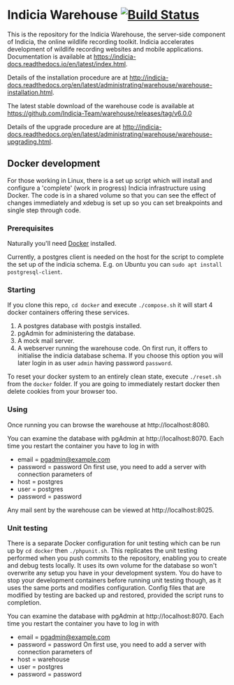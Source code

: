 # Indicia Warehouse [![Build Status](https://travis-ci.com/Indicia-Team/warehouse.svg?branch=master)](https://travis-ci.com/Indicia-Team/warehouse)

This is the repository for the Indicia Warehouse, the server-side component of Indicia, the online wildlife recording
toolkit. Indicia accelerates development of wildlife recording websites and mobile applications. Documentation is
available at https://indicia-docs.readthedocs.io/en/latest/index.html.

Details of the installation procedure are at
http://indicia-docs.readthedocs.org/en/latest/administrating/warehouse/warehouse-installation.html.

The latest stable download of the warehouse code is available at https://github.com/Indicia-Team/warehouse/releases/tag/v6.0.0

Details of the upgrade procedure are at
http://indicia-docs.readthedocs.org/en/latest/administrating/warehouse/warehouse-upgrading.html.

## Docker development
For those working in Linux, there is a set up script which will install
and configure a 'complete' (work in progress) Indicia infrastructure using
Docker. The code is in a shared volume so that you can see the effect of
changes immediately and xdebug is set up so you can set breakpoints and
single step through code.

### Prerequisites
Naturally you'll need [Docker](https://docs.docker.com/engine/install/) installed.

Currently, a postgres client is needed on the host for the script to complete the set
up of the indicia schema. E.g. on Ubuntu you can
`sudo apt install postgresql-client`.

### Starting
If you clone this repo, `cd docker` and execute `./compose.sh` it will start
4 docker containers offering these services.
1. A postgres database with postgis installed.
1. pgAdmin for administering the database.
1. A mock mail server.
1. A webserver running the warehouse code.
On first run, it offers to initialise the indicia database schema.
If you choose this option you will later login in as user `admin` having
password `password`.

To reset your docker system to an entirely clean state, execute `./reset.sh`
from the `docker` folder.
If you are going to immediately restart docker then delete cookies from
your browser too.

### Using
Once running you can browse the warehouse at http://localhost:8080. 

You can examine the database with pgAdmin at http://localhost:8070.
Each time you restart the container you have to log in with
- email = pgadmin@example.com
- password = password
On first use, you need to add a server with connection parameters of
- host = postgres
- user = postgres
- password = password

Any mail sent by the warehouse can be viewed at http://localhost:8025.

### Unit testing
There is a separate Docker configuration for unit testing which can be
run up by `cd docker` then `./phpunit.sh`. This replicates the unit 
testing performed when you push commits to the repository, enabling you
to create and debug tests locally. It uses its own volume for the database
so won't overwrite any setup you have in your development system. You do have to
stop your development containers before running unit testing though, as it uses
the same ports and modifies configuration. Config files that are modified by 
testing are backed up and restored, provided the script runs to completion.

You can examine the database with pgAdmin at http://localhost:8070.
Each time you restart the container you have to log in with
- email = pgadmin@example.com
- password = password
On first use, you need to add a server with connection parameters of
- host = warehouse
- user = postgres
- password = password